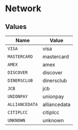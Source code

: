 # Network


## Values

| Name           | Value          |
| -------------- | -------------- |
| `VISA`         | visa           |
| `MASTERCARD`   | mastercard     |
| `AMEX`         | amex           |
| `DISCOVER`     | discover       |
| `DINERSCLUB`   | dinersclub     |
| `JCB`          | jcb            |
| `UNIONPAY`     | unionpay       |
| `ALLIANCEDATA` | alliancedata   |
| `CITIPLCC`     | citiplcc       |
| `UNKNOWN`      | unknown        |